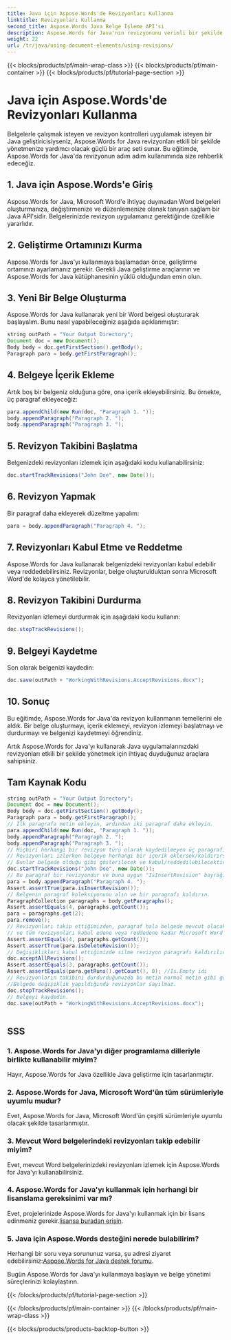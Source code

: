```yaml
---
title: Java için Aspose.Words'de Revizyonları Kullanma
linktitle: Revizyonları Kullanma
second_title: Aspose.Words Java Belge İşleme API'si
description: Aspose.Words for Java'nın revizyonunu verimli bir şekilde kullanmayı öğrenin. Geliştiriciler için adım adım kılavuz. Belge yönetiminizi optimize edin.
weight: 22
url: /tr/java/using-document-elements/using-revisions/
---
```


{{< blocks/products/pf/main-wrap-class >}}
{{< blocks/products/pf/main-container >}}
{{< blocks/products/pf/tutorial-page-section >}}

# Java için Aspose.Words'de Revizyonları Kullanma


Belgelerle çalışmak isteyen ve revizyon kontrolleri uygulamak isteyen bir Java geliştiricisiyseniz, Aspose.Words for Java revizyonları etkili bir şekilde yönetmenize yardımcı olacak güçlü bir araç seti sunar. Bu eğitimde, Aspose.Words for Java'da revizyonun adım adım kullanımında size rehberlik edeceğiz. 

## 1. Java için Aspose.Words'e Giriş

Aspose.Words for Java, Microsoft Word'e ihtiyaç duymadan Word belgeleri oluşturmanıza, değiştirmenize ve düzenlemenize olanak tanıyan sağlam bir Java API'sidir. Belgelerinizde revizyon uygulamanız gerektiğinde özellikle yararlıdır.

## 2. Geliştirme Ortamınızı Kurma

Aspose.Words for Java'yı kullanmaya başlamadan önce, geliştirme ortamınızı ayarlamanız gerekir. Gerekli Java geliştirme araçlarının ve Aspose.Words for Java kütüphanesinin yüklü olduğundan emin olun.

## 3. Yeni Bir Belge Oluşturma

Aspose.Words for Java kullanarak yeni bir Word belgesi oluşturarak başlayalım. Bunu nasıl yapabileceğiniz aşağıda açıklanmıştır:

```java
string outPath = "Your Output Directory";
Document doc = new Document();
Body body = doc.getFirstSection().getBody();
Paragraph para = body.getFirstParagraph();
```

## 4. Belgeye İçerik Ekleme

Artık boş bir belgeniz olduğuna göre, ona içerik ekleyebilirsiniz. Bu örnekte, üç paragraf ekleyeceğiz:

```java
para.appendChild(new Run(doc, "Paragraph 1. "));
body.appendParagraph("Paragraph 2. ");
body.appendParagraph("Paragraph 3. ");
```

## 5. Revizyon Takibini Başlatma

Belgenizdeki revizyonları izlemek için aşağıdaki kodu kullanabilirsiniz:

```java
doc.startTrackRevisions("John Doe", new Date());
```

## 6. Revizyon Yapmak

Bir paragraf daha ekleyerek düzeltme yapalım:

```java
para = body.appendParagraph("Paragraph 4. ");
```

## 7. Revizyonları Kabul Etme ve Reddetme

Aspose.Words for Java kullanarak belgenizdeki revizyonları kabul edebilir veya reddedebilirsiniz. Revizyonlar, belge oluşturulduktan sonra Microsoft Word'de kolayca yönetilebilir.

## 8. Revizyon Takibini Durdurma

Revizyonları izlemeyi durdurmak için aşağıdaki kodu kullanın:

```java
doc.stopTrackRevisions();
```

## 9. Belgeyi Kaydetme

Son olarak belgenizi kaydedin:

```java
doc.save(outPath + "WorkingWithRevisions.AcceptRevisions.docx");
```

## 10. Sonuç

Bu eğitimde, Aspose.Words for Java'da revizyon kullanmanın temellerini ele aldık. Bir belge oluşturmayı, içerik eklemeyi, revizyon izlemeyi başlatmayı ve durdurmayı ve belgenizi kaydetmeyi öğrendiniz.

Artık Aspose.Words for Java'yı kullanarak Java uygulamalarınızdaki revizyonları etkili bir şekilde yönetmek için ihtiyaç duyduğunuz araçlara sahipsiniz.

## Tam Kaynak Kodu
```java
string outPath = "Your Output Directory";
Document doc = new Document();
Body body = doc.getFirstSection().getBody();
Paragraph para = body.getFirstParagraph();
// İlk paragrafa metin ekleyin, ardından iki paragraf daha ekleyin.
para.appendChild(new Run(doc, "Paragraph 1. "));
body.appendParagraph("Paragraph 2. ");
body.appendParagraph("Paragraph 3. ");
// Hiçbiri herhangi bir revizyon türü olarak kaydedilmeyen üç paragrafımız var
// Revizyonları izlerken belgeye herhangi bir içerik eklersek/kaldırırsak,
// Bunlar belgede olduğu gibi gösterilecek ve kabul/reddedilebilecektir.
doc.startTrackRevisions("John Doe", new Date());
// Bu paragraf bir revizyondur ve buna uygun "IsInsertRevision" bayrağı ayarlanacaktır.
para = body.appendParagraph("Paragraph 4. ");
Assert.assertTrue(para.isInsertRevision());
// Belgenin paragraf koleksiyonunu alın ve bir paragrafı kaldırın.
ParagraphCollection paragraphs = body.getParagraphs();
Assert.assertEquals(4, paragraphs.getCount());
para = paragraphs.get(2);
para.remove();
// Revizyonları takip ettiğimizden, paragraf hala belgede mevcut olacak ve "IsDeleteRevision" ayarlanacak
// ve tüm revizyonları kabul edene veya reddedene kadar Microsoft Word'de revizyon olarak görüntülenecektir.
Assert.assertEquals(4, paragraphs.getCount());
Assert.assertTrue(para.isDeleteRevision());
// Değişiklikleri kabul ettiğimizde silme revizyon paragrafı kaldırılır.
doc.acceptAllRevisions();
Assert.assertEquals(3, paragraphs.getCount());
Assert.assertEquals(para.getRuns().getCount(), 0); //Is.Empty idi
// Revizyonların takibini durdurduğunuzda bu metin normal metin gibi görünür.
//Belgede değişiklik yapıldığında revizyonlar sayılmaz.
doc.stopTrackRevisions();
// Belgeyi kaydedin.
doc.save(outPath + "WorkingWithRevisions.AcceptRevisions.docx");
  
```

## SSS

### 1. Aspose.Words for Java'yı diğer programlama dilleriyle birlikte kullanabilir miyim?

Hayır, Aspose.Words for Java özellikle Java geliştirme için tasarlanmıştır.

### 2. Aspose.Words for Java, Microsoft Word'ün tüm sürümleriyle uyumlu mudur?

Evet, Aspose.Words for Java, Microsoft Word'ün çeşitli sürümleriyle uyumlu olacak şekilde tasarlanmıştır.

### 3. Mevcut Word belgelerindeki revizyonları takip edebilir miyim?

Evet, mevcut Word belgelerinizdeki revizyonları izlemek için Aspose.Words for Java'yı kullanabilirsiniz.

### 4. Aspose.Words for Java'yı kullanmak için herhangi bir lisanslama gereksinimi var mı?

 Evet, projelerinizde Aspose.Words for Java'yı kullanmak için bir lisans edinmeniz gerekir.[lisansa buradan erişin](https://purchase.aspose.com/buy).

### 5. Java için Aspose.Words desteğini nerede bulabilirim?

 Herhangi bir soru veya sorununuz varsa, şu adresi ziyaret edebilirsiniz:[Aspose.Words for Java destek forumu](https://forum.aspose.com/).

Bugün Aspose.Words for Java'yı kullanmaya başlayın ve belge yönetimi süreçlerinizi kolaylaştırın.

{{< /blocks/products/pf/tutorial-page-section >}}

{{< /blocks/products/pf/main-container >}}
{{< /blocks/products/pf/main-wrap-class >}}

{{< blocks/products/products-backtop-button >}}
